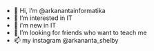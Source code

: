 - 👋 Hi, I’m @arkanantainformatika
- 👀 I’m interested in IT
- 🌱 i'm new in IT 
- 💞️ I’m looking for friends who want to teach me
- 📫 my instagram @arkananta_shelby

<!---
arkanantainformatika/arkanantainformatika is a ✨ special ✨ repository because its `README.md` (this file) appears on your GitHub profile.
You can click the Preview link to take a look at your changes.
--->
